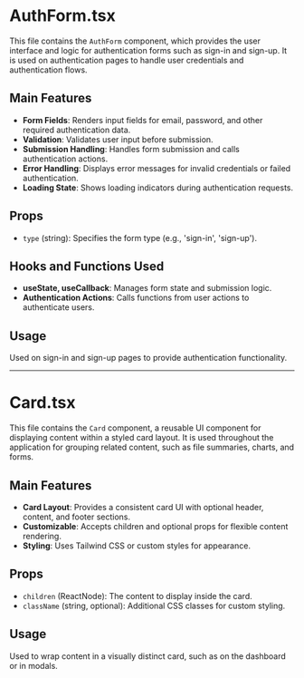 # AuthForm.tsx

This file contains the `AuthForm` component, which provides the user interface and logic for authentication forms such as sign-in and sign-up. It is used on authentication pages to handle user credentials and authentication flows.

## Main Features
- **Form Fields**: Renders input fields for email, password, and other required authentication data.
- **Validation**: Validates user input before submission.
- **Submission Handling**: Handles form submission and calls authentication actions.
- **Error Handling**: Displays error messages for invalid credentials or failed authentication.
- **Loading State**: Shows loading indicators during authentication requests.

## Props
- `type` (string): Specifies the form type (e.g., 'sign-in', 'sign-up').

## Hooks and Functions Used
- **useState, useCallback**: Manages form state and submission logic.
- **Authentication Actions**: Calls functions from user actions to authenticate users.

## Usage
Used on sign-in and sign-up pages to provide authentication functionality.

---

# Card.tsx

This file contains the `Card` component, a reusable UI component for displaying content within a styled card layout. It is used throughout the application for grouping related content, such as file summaries, charts, and forms.

## Main Features
- **Card Layout**: Provides a consistent card UI with optional header, content, and footer sections.
- **Customizable**: Accepts children and optional props for flexible content rendering.
- **Styling**: Uses Tailwind CSS or custom styles for appearance.

## Props
- `children` (ReactNode): The content to display inside the card.
- `className` (string, optional): Additional CSS classes for custom styling.

## Usage
Used to wrap content in a visually distinct card, such as on the dashboard or in modals.

